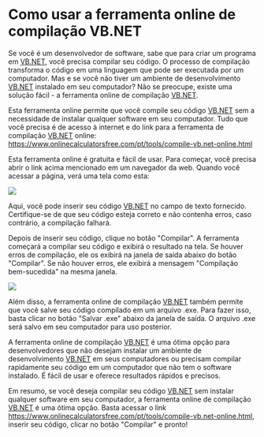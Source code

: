 Como usar a ferramenta online de compilação VB.NET
==================================================

Se você é um desenvolvedor de software, sabe que para criar um programa em [VB.NET](http://VB.NET), você precisa compilar seu código. O processo de compilação transforma o código em uma linguagem que pode ser executada por um computador. Mas e se você não tiver um ambiente de desenvolvimento [VB.NET](http://VB.NET) instalado em seu computador? Não se preocupe, existe uma solução fácil - a ferramenta online de compilação [VB.NET](http://VB.NET).

Esta ferramenta online permite que você compile seu código [VB.NET](http://VB.NET) sem a necessidade de instalar qualquer software em seu computador. Tudo que você precisa é de acesso à internet e do link para a ferramenta de compilação [VB.NET](http://VB.NET) online: <https://www.onlinecalculatorsfree.com/pt/tools/compile-vb.net-online.html>

Esta ferramenta online é gratuita e fácil de usar. Para começar, você precisa abrir o link acima mencionado em um navegador da web. Quando você acessar a página, verá uma tela como esta:

![](https://i.imgur.com/Lg5Ejxj.png)

Aqui, você pode inserir seu código [VB.NET](http://VB.NET) no campo de texto fornecido. Certifique-se de que seu código esteja correto e não contenha erros, caso contrário, a compilação falhará.

Depois de inserir seu código, clique no botão "Compilar". A ferramenta começará a compilar seu código e exibirá o resultado na tela. Se houver erros de compilação, ele os exibirá na janela de saída abaixo do botão "Compilar". Se não houver erros, ele exibirá a mensagem "Compilação bem-sucedida" na mesma janela.

![](https://i.imgur.com/yDqCg1H.png)

Além disso, a ferramenta online de compilação [VB.NET](http://VB.NET) também permite que você salve seu código compilado em um arquivo .exe. Para fazer isso, basta clicar no botão "Salvar .exe" abaixo da janela de saída. O arquivo .exe será salvo em seu computador para uso posterior.

A ferramenta online de compilação [VB.NET](http://VB.NET) é uma ótima opção para desenvolvedores que não desejam instalar um ambiente de desenvolvimento [VB.NET](http://VB.NET) em seus computadores ou precisam compilar rapidamente seu código em um computador que não tem o software instalado. É fácil de usar e oferece resultados rápidos e precisos.

Em resumo, se você deseja compilar seu código [VB.NET](http://VB.NET) sem instalar qualquer software em seu computador, a ferramenta online de compilação [VB.NET](http://VB.NET) é uma ótima opção. Basta acessar o link <https://www.onlinecalculatorsfree.com/pt/tools/compile-vb.net-online.html>, inserir seu código, clicar no botão "Compilar" e pronto!